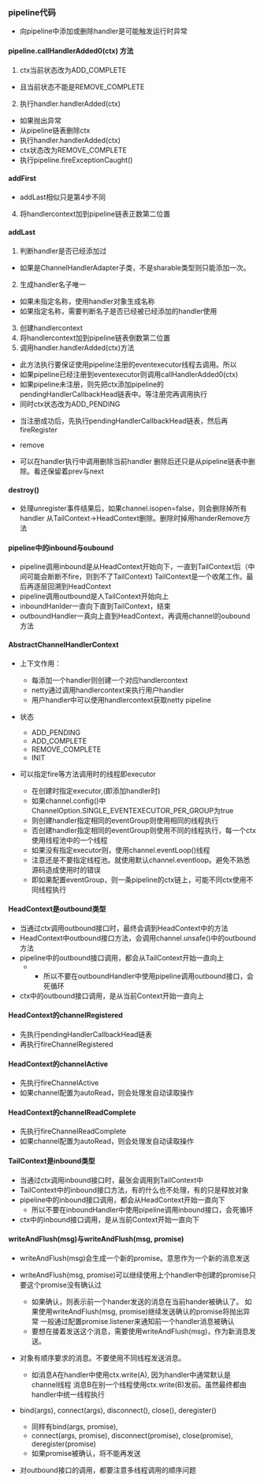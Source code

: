 ### pipeline代码
 * 向pipeline中添加或删除handler是可能触发运行时异常

#### pipeline.callHandlerAdded0(ctx) 方法
 1. ctx当前状态改为ADD_COMPLETE
   + 且当前状态不能是REMOVE_COMPLETE
 2. 执行handler.handlerAdded(ctx)
   + 如果抛出异常
   + 从pipeline链表删除ctx
   + 执行handler.handlerAdded(ctx)
   + ctx状态改为REMOVE_COMPLETE
   + 执行pipeline.fireExceptionCaught()
   
#### addFirst
 * addLast相似只是第4步不同
 4. 将handlercontext加到pipeline链表正数第二位置

#### addLast
 1. 判断handler是否已经添加过
   + 如果是ChannelHandlerAdapter子类，不是sharable类型则只能添加一次。
 2. 生成handler名子唯一
   + 如果未指定名称，使用handler对象生成名称
   + 如果指定名称，需要判断名子是否已经被已经添加的handler使用
 3. 创建handlercontext
 4. 将handlercontext加到pipeline链表倒数第二位置
 5. 调用handler.handlerAdded(ctx)方法
   + 此方法执行要保证使用pipeline注册的eventexecutor线程去调用。所以
   + 如果pipeline已经注册到eventexecutor则调用callHandlerAdded0(ctx)
   + 如果pipeline未注册，则先把ctx添加pipeline的pendingHandlerCallbackHead链表中。等注册完再调用执行
   + 同时ctx状态改为ADD_PENDING
   
 * 当注册成功后，先执行pendingHandlerCallbackHead链表，然后再fireRegister
   
* remove
 * 可以在handler执行中调用删除当前handler
 删除后还只是从pipeline链表中删除。看还保留着prev与next


#### destroy()
 * 处理unregister事件结果后，如果channel.isopen=false，则会删除掉所有handler
 从TailContext->HeadContext删除。删除时掉用handerRemove方法

#### pipeline中的inbound与oubound
 * pipeline调用inbound是从HeadContext开始向下，一直到TailContext后（中间可能会断断不fire，则到不了TailContext)
 TailContext是一个收尾工作。最后再逐层回溯到HeadContext
 * pipeline调用outbound是人TailContext开始向上
 * inboundHanlder一直向下直到TailContext，结束
 * outboundHandler一真向上直到HeadContext，再调用channel的oubound方法
 
 
#### AbstractChannelHandlerContext
 * 上下文作用：
   + 每添加一个handler则创建一个对应handlercontext
   + netty通过调用handlercontext来执行用户handler
   + 用户handler中可以使用handlercontext获取netty pipeline
 * 状态
   + ADD_PENDING
   + ADD_COMPLETE
   + REMOVE_COMPLETE
   + INIT
   
 * 可以指定fire等方法调用时的线程即executor
   + 在创建时指定executor,(即添加handler时)
   + 如果channel.config()中ChannelOption.SINGLE_EVENTEXECUTOR_PER_GROUP为true
   + 则创建handler指定相同的eventGroup则使用相同的线程执行
   + 否创建handler指定相同的eventGroup则使用不同的线程执行，每一个ctx使用线程池中的一个线程
   + 如果没有指定executor则，使用channel.eventLoop()线程
   + 注意还是不要指定线程池。就使用默认channel.eventloop。避免不熟悉源码造成使用时的错误
   + 即如果配置eventGroup，则一条pipeline的ctx链上，可能不同ctx使用不同线程执行
   
#### HeadContext是outbound类型
 * 当通过ctx调用outbound接口时，最终会调到HeadContext中的方法
 * HeadContext中outbound接口方法，会调用channel.unsafe()中的outbound方法
 * pipeline中的outbound接口调用，都会从TailContext开始一直向上
   + + 所以不要在outboundHandler中使用pipeline调用outbound接口，会死循环
 * ctx中的outbound接口调用，是从当前Context开始一直向上
 
#### HeadContext的channelRegistered
 * 先执行pendingHandlerCallbackHead链表
 * 再执行fireChannelRegistered
 
#### HeadContext的channelActive
 * 先执行fireChannelActive
 * 如果channel配置为autoRead，则会处理发自动读取操作
 
#### HeadContext的channelReadComplete
 * 先执行fireChannelReadComplete
 * 如果channel配置为autoRead，则会处理发自动读取操作

#### TailContext是inbound类型
 * 当通过ctx调用inbound接口时，最张会调用到TailContext中
 * TailContext中的inbound接口方法，有的什么也不处理，有的只是释放对象
 * pipeline中的inbound接口调用，都会从HeadContext开始一直向下
   + 所以不要在inboundHandler中使用pipeline调用inbound接口，会死循环
 * ctx中的inbound接口调用，是从当前Context开始一直向下
 
#### writeAndFlush(msg)与writeAndFlush(msg, promise)
 * writeAndFlush(msg)会生成一个新的promise。意思作为一个新的消息发送
 * writeAndFlush(msg, promise)可以继续使用上个handler中创建的promise只要这个promise没有确认过
   + 如果确认，则表示前一个hander发送的消息在当前hander被确认了。
   如果使用writeAndFlush(msg, promise)继续发送确认的promise将抛出异常
   一般通过配置promise.listener来通知前一个handler消息被确认
   + 要想在接着发送这个消息，需要使用writeAndFlush(msg)，作为新消息发送。
 * 对象有顺序要求的消息。不要使用不同线程发送消息。
   + 如消息A在handler中使用ctx.write(A), 因为handler中通常默认是channel线程 
   消息B在别一个线程使用ctx.write(B)发前。虽然最终都由handler中统一线程执行
   
 * bind(args), connect(args), disconnect(), close(), deregister()
   + 同样有bind(args, promise), 
   + connect(args, promise), disconnect(promise), close(promise), deregister(promise)
   + 如果promise被确认，将不能再发送
 * 对outbound接口的调用，都要注意多线程调用的顺序问题